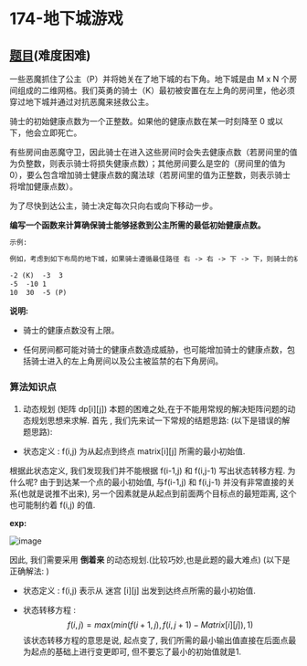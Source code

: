 # 174-地下城游戏

## [题目](https://leetcode-cn.com/problems/dungeon-game/)(难度困难)

一些恶魔抓住了公主（P）并将她关在了地下城的右下角。地下城是由 M x N 个房间组成的二维网格。我们英勇的骑士（K）最初被安置在左上角的房间里，他必须穿过地下城并通过对抗恶魔来拯救公主。

骑士的初始健康点数为一个正整数。如果他的健康点数在某一时刻降至 0 或以下，他会立即死亡。

有些房间由恶魔守卫，因此骑士在进入这些房间时会失去健康点数（若房间里的值为负整数，则表示骑士将损失健康点数）；其他房间要么是空的（房间里的值为 0），要么包含增加骑士健康点数的魔法球（若房间里的值为正整数，则表示骑士将增加健康点数）。

为了尽快到达公主，骑士决定每次只向右或向下移动一步。

**编写一个函数来计算确保骑士能够拯救到公主所需的最低初始健康点数。**

~~~markdown
示例:

例如，考虑到如下布局的地下城，如果骑士遵循最佳路径 右 -> 右 -> 下 -> 下，则骑士的初始健康点数至少为 7。

-2 (K)	-3	3
-5	-10	1
10	30	-5 (P)
~~~

**说明:**

- 骑士的健康点数没有上限。

- 任何房间都可能对骑士的健康点数造成威胁，也可能增加骑士的健康点数，包括骑士进入的左上角房间以及公主被监禁的右下角房间。

### 算法知识点
1. 动态规划 (矩阵 dp[i][j])
本题的困难之处,在于不能用常规的解决矩阵问题的动态规划思想来求解. 首先 , 我们先来试一下常规的结题思路:
(以下是错误的解题思路):
- 状态定义 : 
f(i,j) 为从起点到终点 matrix[i][j] 所需的最小初始值.

根据此状态定义, 我们发现我们并不能根据 f(i-1,j) 和 f(i,j-1) 写出状态转移方程. 为什么呢?
由于到达某一个点的最小初始值, 与f(i-1,j) 和 f(i,j-1) 并没有非常直接的关系(也就是说推不出来), 另一个因素就是从起点到前面两个目标点的最短距离, 这个也可能制约着 f(i,j) 的值. 

**exp:**

![image](https://assets.leetcode-cn.com/solution-static/174/174_fig2.png)

因此, 我们需要采用 **倒着来** 的动态规划.(比较巧妙,也是此题的最大难点)
(以下是正确解法: )

- 状态定义 : 
f(i,j) 表示从 迷宫 [i][j] 出发到达终点所需的最小初始值.

- 状态转移方程 : 
$$
f(i,j) = max(min(f(i+1,j), f(i,j+1) - Matrix[i][j]), 1)
$$
该状态转移方程的意思是说, 起点变了, 我们所需的最小输出值直接在后面点最为起点的基础上进行变更即可, 但不要忘了最小的初始值就是1.